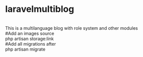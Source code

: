# laravelmultiblog
<br />
This is a multilanguage blog with role system and other modules
<br />
#Add an images source
<br />
php artisan storage:link
<br />
#Add all migrations after
<br />
php artisan migrate
